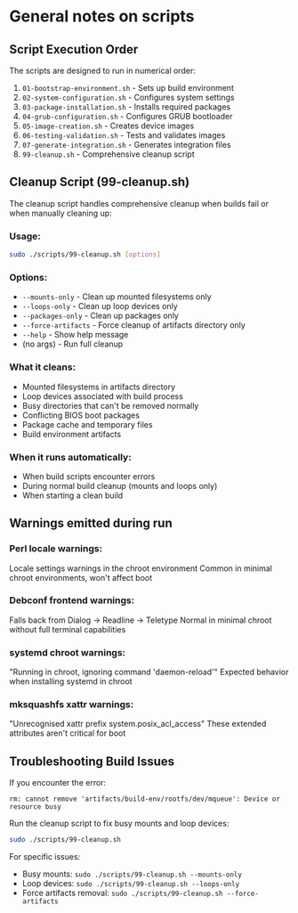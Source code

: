 # General notes on scripts

## Script Execution Order

The scripts are designed to run in numerical order:

1. `01-bootstrap-environment.sh` - Sets up build environment
2. `02-system-configuration.sh` - Configures system settings
3. `03-package-installation.sh` - Installs required packages
4. `04-grub-configuration.sh` - Configures GRUB bootloader
5. `05-image-creation.sh` - Creates device images
6. `06-testing-validation.sh` - Tests and validates images
7. `07-generate-integration.sh` - Generates integration files
8. `99-cleanup.sh` - Comprehensive cleanup script

## Cleanup Script (99-cleanup.sh)

The cleanup script handles comprehensive cleanup when builds fail or when manually cleaning up:

### Usage:
```bash
sudo ./scripts/99-cleanup.sh [options]
```

### Options:
- `--mounts-only` - Clean up mounted filesystems only
- `--loops-only` - Clean up loop devices only  
- `--packages-only` - Clean up packages only
- `--force-artifacts` - Force cleanup of artifacts directory only
- `--help` - Show help message
- (no args) - Run full cleanup

### What it cleans:
- Mounted filesystems in artifacts directory
- Loop devices associated with build process
- Busy directories that can't be removed normally
- Conflicting BIOS boot packages
- Package cache and temporary files
- Build environment artifacts

### When it runs automatically:
- When build scripts encounter errors
- During normal build cleanup (mounts and loops only)
- When starting a clean build

## Warnings emitted during run

### Perl locale warnings:
Locale settings warnings in the chroot environment
Common in minimal chroot environments, won't affect boot

### Debconf frontend warnings:
Falls back from Dialog → Readline → Teletype
Normal in minimal chroot without full terminal capabilities

### systemd chroot warnings:
"Running in chroot, ignoring command 'daemon-reload'"
Expected behavior when installing systemd in chroot

### mksquashfs xattr warnings:
"Unrecognised xattr prefix system.posix_acl_access"
These extended attributes aren't critical for boot

## Troubleshooting Build Issues

If you encounter the error:
```
rm: cannot remove 'artifacts/build-env/rootfs/dev/mqueue': Device or resource busy
```

Run the cleanup script to fix busy mounts and loop devices:
```bash
sudo ./scripts/99-cleanup.sh
```

For specific issues:
- Busy mounts: `sudo ./scripts/99-cleanup.sh --mounts-only`
- Loop devices: `sudo ./scripts/99-cleanup.sh --loops-only`
- Force artifacts removal: `sudo ./scripts/99-cleanup.sh --force-artifacts`
